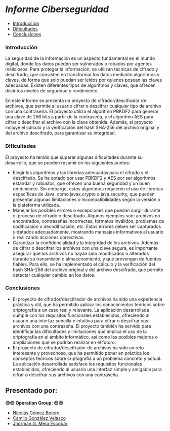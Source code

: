 # _*Informe Ciberseguridad*_

- [Introducción](#introducción)
- [Dificultades](#dificultades)
- [Conclusiones](#conclusiones)

### Introducción

La seguridad de la información es un aspecto fundamental en el mundo digital, donde los datos pueden ser vulnerados o robados por agentes maliciosos. Para proteger la información, se utilizan técnicas de cifrado y descifrado, que consisten en transformar los datos mediante algoritmos y claves, de forma que solo puedan ser leídos por quienes posean las claves adecuadas. Existen diferentes tipos de algoritmos y claves, que ofrecen distintos niveles de seguridad y rendimiento.

En este informe se presenta un proyecto de cifrador/descifrador de archivos, que permite al usuario cifrar o descifrar cualquier tipo de archivo con una contraseña. El proyecto utiliza el algoritmo PBKDF2 para generar una clave de 256 bits a partir de la contraseña, y el algoritmo AES para cifrar o descifrar el archivo con la clave obtenida. Además, el proyecto incluye el cálculo y la verificación del hash SHA-256 del archivo original y del archivo descifrado, para garantizar su integridad.


### Dificultades

El proyecto ha tenido que superar algunas dificultades durante su desarrollo, que se pueden resumir en los siguientes puntos:

+ Elegir los algoritmos y las librerías adecuadas para el cifrado y el descifrado. Se ha optado por usar PBKDF2 y AES por ser algoritmos estándar y robustos, que ofrecen una buena seguridad y un buen rendimiento. Sin embargo, estos algoritmos requieren el uso de librerías específicas de Java, como javax.crypto o java.security, que pueden presentar algunas limitaciones o incompatibilidades según la versión o la plataforma utilizada.
+ Manejar los posibles errores o excepciones que puedan surgir durante el proceso de cifrado o descifrado. Algunos ejemplos son: archivos no encontrados, contraseñas incorrectas, formatos inválidos, problemas de codificación o decodificación, etc. Estos errores deben ser capturados y tratados adecuadamente, mostrando mensajes informativos al usuario o realizando acciones correctivas.
+ Garantizar la confidencialidad y la integridad de los archivos. Además de cifrar o descifrar los archivos con una clave segura, es importante asegurar que los archivos no hayan sido modificados o alterados durante su transmisión o almacenamiento, y que provengan de fuentes fiables. Para ello, se ha implementado el cálculo y la verificación del hash SHA-256 del archivo original y del archivo descifrado, que permite detectar cualquier cambio en los datos.

### Conclusiones 
+ El proyecto de cifrador/descifrador de archivos ha sido una experiencia práctica y útil, que ha permitido aplicar los conocimientos teóricos sobre criptografía a un caso real y relevante. La aplicación desarrollada cumple con los requisitos funcionales establecidos, ofreciendo al usuario una interfaz sencilla e intuitiva para cifrar o descifrar sus archivos con una contraseña. El proyecto también ha servido para identificar las dificultades y limitaciones que implica el uso de la criptografía en el ámbito informático, así como las posibles mejoras o ampliaciones que se podrían realizar en el futuro.
+ El proyecto de cifrador/descifrador de archivos ha sido un reto interesante y provechoso, que ha permitido poner en práctica los conceptos teóricos sobre criptografía a un problema concreto y actual. La aplicación desarrollada satisface los requisitos funcionales establecidos, ofreciendo al usuario una interfaz simple y amigable para cifrar o descifrar sus archivos con una contraseña.

## <b> Presentado por: </b>
<b> 😊😊 Operation Group: 😊😊 </b>

+ [Nicolás Gómez Botero](https://github.com/nicolasg1911 "Nicolás G.")
+ [Camilo González Velasco](https://github.com/camilogonzalez7424 "Camilo G.")
+ [Jhorman G. Mera Escobar](https://github.com/JhormanMera "Jhorman M.")

<br>

